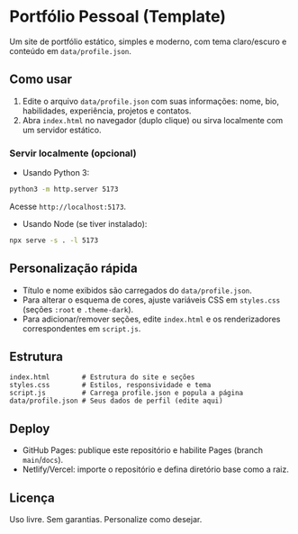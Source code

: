 # Portfólio Pessoal (Template)

Um site de portfólio estático, simples e moderno, com tema claro/escuro e conteúdo em `data/profile.json`.

## Como usar

1. Edite o arquivo `data/profile.json` com suas informações: nome, bio, habilidades, experiência, projetos e contatos.
2. Abra `index.html` no navegador (duplo clique) ou sirva localmente com um servidor estático.

### Servir localmente (opcional)

- Usando Python 3:

```bash
python3 -m http.server 5173
```

Acesse `http://localhost:5173`.

- Usando Node (se tiver instalado):

```bash
npx serve -s . -l 5173
```

## Personalização rápida

- Título e nome exibidos são carregados do `data/profile.json`.
- Para alterar o esquema de cores, ajuste variáveis CSS em `styles.css` (seções `:root` e `.theme-dark`).
- Para adicionar/remover seções, edite `index.html` e os renderizadores correspondentes em `script.js`.

## Estrutura

```
index.html        # Estrutura do site e seções
styles.css        # Estilos, responsividade e tema
script.js         # Carrega profile.json e popula a página
data/profile.json # Seus dados de perfil (edite aqui)
```

## Deploy

- GitHub Pages: publique este repositório e habilite Pages (branch `main`/`docs`).
- Netlify/Vercel: importe o repositório e defina diretório base como a raiz.

## Licença

Uso livre. Sem garantias. Personalize como desejar.

